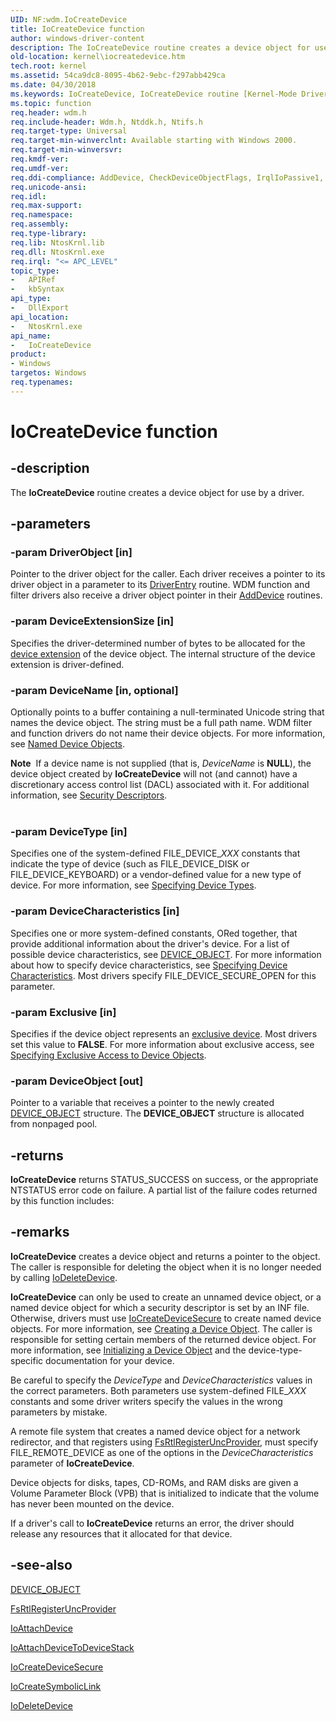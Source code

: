 ```yaml
---
UID: NF:wdm.IoCreateDevice
title: IoCreateDevice function
author: windows-driver-content
description: The IoCreateDevice routine creates a device object for use by a driver.
old-location: kernel\iocreatedevice.htm
tech.root: kernel
ms.assetid: 54ca9dc8-8095-4b62-9ebc-f297abb429ca
ms.date: 04/30/2018
ms.keywords: IoCreateDevice, IoCreateDevice routine [Kernel-Mode Driver Architecture], k104_1e38a631-7e65-4b4b-8d51-3150a8073511.xml, kernel.iocreatedevice, wdm/IoCreateDevice
ms.topic: function
req.header: wdm.h
req.include-header: Wdm.h, Ntddk.h, Ntifs.h
req.target-type: Universal
req.target-min-winverclnt: Available starting with Windows 2000.
req.target-min-winversvr: 
req.kmdf-ver: 
req.umdf-ver: 
req.ddi-compliance: AddDevice, CheckDeviceObjectFlags, IrqlIoPassive1, MiniportOnlyWdmDevice, HwStorPortProhibitedDDIs
req.unicode-ansi: 
req.idl: 
req.max-support: 
req.namespace: 
req.assembly: 
req.type-library: 
req.lib: NtosKrnl.lib
req.dll: NtosKrnl.exe
req.irql: "<= APC_LEVEL"
topic_type:
-	APIRef
-	kbSyntax
api_type:
-	DllExport
api_location:
-	NtosKrnl.exe
api_name:
-	IoCreateDevice
product:
- Windows
targetos: Windows
req.typenames: 
---
```


# IoCreateDevice function


## -description


The <b>IoCreateDevice</b> routine creates a device object for use by a driver.


## -parameters




### -param DriverObject [in]

Pointer to the driver object for the caller. Each driver receives a pointer to its driver object in a parameter to its <a href="https://msdn.microsoft.com/library/windows/hardware/ff552644">DriverEntry</a> routine. WDM function and filter drivers also receive a driver object pointer in their <a href="https://msdn.microsoft.com/library/windows/hardware/ff540521">AddDevice</a> routines.


### -param DeviceExtensionSize [in]

Specifies the driver-determined number of bytes to be allocated for the <a href="https://msdn.microsoft.com/9ea59994-1112-4ae5-96a8-fa0670694b53">device extension</a> of the device object. The internal structure of the device extension is driver-defined.


### -param DeviceName [in, optional]

Optionally points to a buffer containing a null-terminated Unicode string that names the device object. The string must be a full path name. WDM filter and function drivers do not name their device objects. For more information, see <a href="https://msdn.microsoft.com/library/windows/hardware/ff556420">Named Device Objects</a>.
     

<div class="alert"><b>Note</b>  If a device name is not supplied (that is, <i>DeviceName</i> is <b>NULL</b>), the device object created by <b>IoCreateDevice</b> will not (and cannot) have a discretionary access control list (DACL) associated with it. For additional information, see <a href="https://msdn.microsoft.com/library/windows/hardware/ff563698">Security Descriptors</a>.</div>
<div> </div>

### -param DeviceType [in]

Specifies one of the system-defined FILE_DEVICE_<i>XXX</i> constants that indicate the type of device (such as FILE_DEVICE_DISK or FILE_DEVICE_KEYBOARD) or a vendor-defined value for a new type of device. For more information, see <a href="https://msdn.microsoft.com/library/windows/hardware/ff563821">Specifying Device Types</a>.


### -param DeviceCharacteristics [in]

Specifies one or more system-defined constants, ORed together, that provide additional information about the driver's device. For a list of possible device characteristics, see <a href="https://msdn.microsoft.com/library/windows/hardware/ff543147">DEVICE_OBJECT</a>. For more information about how to specify device characteristics, see <a href="https://msdn.microsoft.com/library/windows/hardware/ff563818">Specifying Device Characteristics</a>. Most drivers specify FILE_DEVICE_SECURE_OPEN for this parameter.


### -param Exclusive [in]

Specifies if the device object represents an <a href="https://msdn.microsoft.com/0dd010e7-3e10-422a-adcb-8fe7df9e29ab">exclusive device</a>. Most drivers set this value to <b>FALSE</b>. For more information about exclusive access, see <a href="https://msdn.microsoft.com/library/windows/hardware/ff563827">Specifying Exclusive Access to Device Objects</a>.


### -param DeviceObject [out]

Pointer to a variable that receives a pointer to the newly created <a href="https://msdn.microsoft.com/library/windows/hardware/ff543147">DEVICE_OBJECT</a> structure. The <b>DEVICE_OBJECT</b> structure is allocated from nonpaged pool.


## -returns



<b>IoCreateDevice</b> returns STATUS_SUCCESS on success, or the appropriate NTSTATUS error code on failure. A partial list of the failure codes returned by this function includes:




## -remarks



<b>IoCreateDevice</b> creates a device object and returns a pointer to the object. The caller is responsible for deleting the object when it is no longer needed by calling <a href="https://msdn.microsoft.com/library/windows/hardware/ff549083">IoDeleteDevice</a>.

<b>IoCreateDevice</b> can only be used to create an unnamed device object, or a named device object for which a security descriptor is set by an INF file. Otherwise, drivers must use <a href="https://msdn.microsoft.com/library/windows/hardware/ff548407">IoCreateDeviceSecure</a> to create named device objects. For more information, see <a href="https://msdn.microsoft.com/library/windows/hardware/ff542862">Creating a Device Object</a>. The caller is responsible for setting certain members of the returned device object. For more information, see <a href="https://msdn.microsoft.com/library/windows/hardware/ff547807">Initializing a Device Object</a> and the device-type-specific documentation for your device.

Be careful to specify the <i>DeviceType</i> and <i>DeviceCharacteristics</i> values in the correct parameters. Both parameters use system-defined FILE_<i>XXX</i> constants and some driver writers specify the values in the wrong parameters by mistake.

A remote file system that creates a named device object for a network redirector, and that registers using <a href="https://msdn.microsoft.com/library/windows/hardware/ff547178">FsRtlRegisterUncProvider</a>, must specify FILE_REMOTE_DEVICE as one of the options in the <i>DeviceCharacteristics</i> parameter of <b>IoCreateDevice</b>.

Device objects for disks, tapes, CD-ROMs, and RAM disks are given a Volume Parameter Block (VPB) that is initialized to indicate that the volume has never been mounted on the device.

If a driver's call to <b>IoCreateDevice</b> returns an error, the driver should release any resources that it allocated for that device.




## -see-also




<a href="https://msdn.microsoft.com/f3522315-cf15-41f7-ac87-c625c7dc8040"> DEVICE_OBJECT</a>



<a href="https://msdn.microsoft.com/library/windows/hardware/ff547178">FsRtlRegisterUncProvider</a>



<a href="https://msdn.microsoft.com/library/windows/hardware/ff548294">IoAttachDevice</a>



<a href="https://msdn.microsoft.com/library/windows/hardware/ff548300">IoAttachDeviceToDeviceStack</a>



<a href="https://msdn.microsoft.com/library/windows/hardware/ff548407">IoCreateDeviceSecure</a>



<a href="https://msdn.microsoft.com/library/windows/hardware/ff549043">IoCreateSymbolicLink</a>



<a href="https://msdn.microsoft.com/library/windows/hardware/ff549083">IoDeleteDevice</a>
 

 

